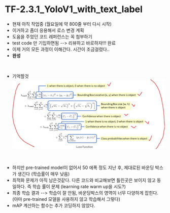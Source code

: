 # TF-2.3.1_YoloV1_with_text_label
* 현재 아직 작업중 (월요일에 약 800줄 부터 다시 시작)
* 이거하고 좀더 응용해서 로스 변경 계획
* 도움을 주었던 코드 레퍼런스는 꼭 첨부하기
* test code 만 기입하면됨 --> 리뷰하고 바로하자!!! 완료
* 이제 거의 모든 과정이 이해간다. 시간이 조금걸렸다..
* **완성**
<br/>

* 기억할것
![image-20201208185458269](https://github.com/Kimyuhwanpeter/TF-2.3.1_YoloV1_with_text_label/blob/main/important.JPG)
<br/>

* 하지만 pre-trained model이 없어서 50 에폭 정도 지난 후, 제대로된 바운딩 박스가 생긴다 (학습률이 매우 낮음)
* 최적화 문제가 아직 남은것같다. 다른 코드와 비교해보면 틀린곳은 보이지 않고 동일하다. 즉 학습 률이 문제 (learning rate warm up을 시도?)
* 최종 학습 결과 --> 학습이 잘 안됨, 바운딩박스의 영역이 너무 다양하게 잡힌다. (아마 pre-trained 모델을 사용하지 않고 학습해서 그렇다)
* mAP 계산하는 함수는 추가 코딩하지 않았다.
